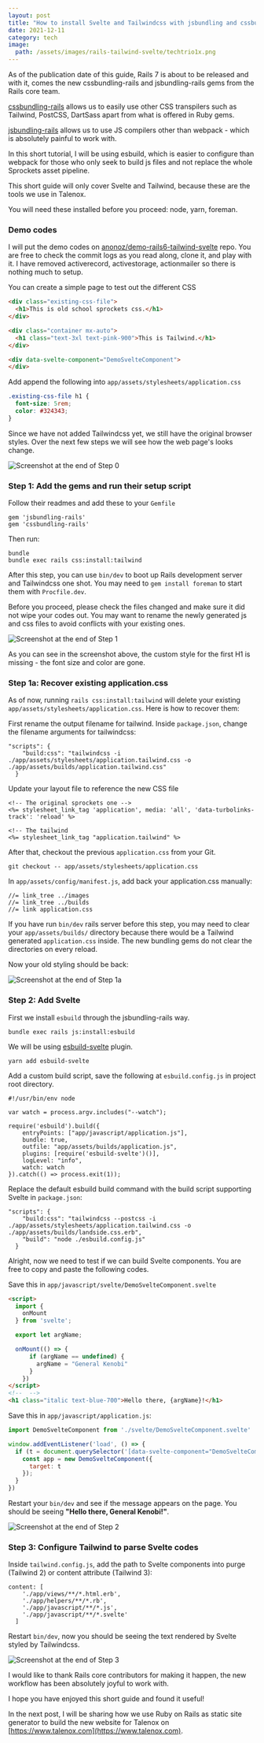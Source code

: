 ```yaml
---
layout: post
title: "How to install Svelte and Tailwindcss with jsbundling and cssbundling in Rails without Webpack"
date: 2021-12-11
category: tech
image:
  path: /assets/images/rails-tailwind-svelte/techtrio1x.png
---
```


As of the publication date of this guide, Rails 7 is about to be released and with it, comes the new cssbundling-rails and jsbundling-rails gems from the Rails core team.

[cssbundling-rails](https://github.com/rails/cssbundling-rails) allows us to easily use other CSS transpilers such as Tailwind, PostCSS, DartSass apart from what is offered in Ruby gems.

[jsbundling-rails](https://github.com/rails/jsbundling-rails) allows us to use JS compilers other than webpack - which is absolutely painful to work with. 

In this short tutorial, I will be using esbuild, which is easier to configure than webpack for those who only seek to build js files and not replace the whole Sprockets asset pipeline.

This short guide will only cover Svelte and Tailwind, because these are the tools we use in Talenox.

You will need these installed before you proceed: node, yarn, foreman.

### Demo codes

I will put the demo codes on [anonoz/demo-rails6-tailwind-svelte](https://github.com/anonoz/demo-rails6-tailwind-svelte/commits/main) repo. You are free to check the commit logs as you read along, clone it, and play with it. I have removed activerecord, activestorage, actionmailer so there is nothing much to setup.

You can create a simple page to test out the different CSS

```html
<div class="existing-css-file">
  <h1>This is old school sprockets css.</h1>
</div>

<div class="container mx-auto">
  <h1 class="text-3xl text-pink-900">This is Tailwind.</h1>
</div>

<div data-svelte-component="DemoSvelteComponent">
</div>
```

Add append the following into `app/assets/stylesheets/application.css` 

```css
.existing-css-file h1 {
  font-size: 5rem;
  color: #324343;
}
```

Since we have not added Tailwindcss yet, we still have the original browser styles. Over the next few steps we will see how the web page's looks change.

![Screenshot at the end of Step 0](/assets/images/rails-tailwind-svelte/step0.png)

### Step 1: Add the gems and run their setup script

Follow their readmes and add these to your `Gemfile`

```
gem 'jsbundling-rails'
gem 'cssbundling-rails'
```

Then run:

```
bundle
bundle exec rails css:install:tailwind
```

After this step, you can use `bin/dev` to boot up Rails development server and Tailwindcss one shot. You may need to `gem install foreman` to start them with `Procfile.dev`.

Before you proceed, please check the files changed and make sure it did not wipe your codes out. You may want to rename the newly generated js and css files to avoid conflicts with your existing ones.

![Screenshot at the end of Step 1](/assets/images/rails-tailwind-svelte/step1.png)

As you can see in the screenshot above, the custom style for the first H1 is missing - the font size and color are gone.

### Step 1a: Recover existing application.css

As of now, running `rails css:install:tailwind` will delete your existing `app/assets/stylesheets/application.css`. Here is how to recover them:

First rename the output filename for tailwind. Inside `package.json`, change the filename arguments for tailwindcss:

```
"scripts": {
    "build:css": "tailwindcss -i ./app/assets/stylesheets/application.tailwind.css -o ./app/assets/builds/application.tailwind.css"
  }
```

Update your layout file to reference the new CSS file

```
<!-- The original sprockets one -->
<%= stylesheet_link_tag 'application', media: 'all', 'data-turbolinks-track': 'reload' %>
    
<!-- The tailwind 
<%= stylesheet_link_tag "application.tailwind" %>
```

After that, checkout the previous `application.css` from your Git.

```
git checkout -- app/assets/stylesheets/application.css
```

In `app/assets/config/manifest.js`, add back your application.css manually:

```
//= link_tree ../images
//= link_tree ../builds
//= link application.css
```

If you have run `bin/dev` rails server before this step, you may need to clear your `app/assets/builds/` directory because there would be a Tailwind generated `application.css` inside. The new bundling gems do not clear the directories on every reload.

Now your old styling should be back:

![Screenshot at the end of Step 1a](/assets/images/rails-tailwind-svelte/step1a.png)

### Step 2: Add Svelte

First we install `esbuild` through the jsbundling-rails way.

```
bundle exec rails js:install:esbuild
```

We will be using [esbuild-svelte](https://github.com/EMH333/esbuild-svelte) plugin.

```
yarn add esbuild-svelte
```

Add a custom build script, save the following at `esbuild.config.js` in project root directory.

```
#!/usr/bin/env node

var watch = process.argv.includes("--watch");

require('esbuild').build({
    entryPoints: ["app/javascript/application.js"],
    bundle: true,
    outfile: "app/assets/builds/application.js",
    plugins: [require('esbuild-svelte')()],
    logLevel: "info",
    watch: watch
}).catch(() => process.exit(1));
```

Replace the default esbuild build command with the build script supporting Svelte in `package.json`:

```
"scripts": {
    "build:css": "tailwindcss --postcss -i ./app/assets/stylesheets/application.tailwind.css -o ./app/assets/builds/landside.css.erb",
    "build": "node ./esbuild.config.js"
  }
```

Alright, now we need to test if we can build Svelte components. You are free to copy and paste the following codes.

Save this in `app/javascript/svelte/DemoSvelteComponent.svelte`

```html
<script>
  import {
    onMount
  } from 'svelte';

  export let argName;

  onMount(() => {
      if (argName == undefined) {
        argName = "General Kenobi"
      }
    })
</script>
<!--  -->
<h1 class="italic text-blue-700">Hello there, {argName}!</h1>
```

Save this in `app/javascript/application.js`:

```js
import DemoSvelteComponent from './svelte/DemoSvelteComponent.svelte'

window.addEventListener('load', () => {
  if (t = document.querySelector('[data-svelte-component="DemoSvelteComponent"]')) {
    const app = new DemoSvelteComponent({
      target: t
    });
  }
})
```

Restart your `bin/dev` and see if the message appears on the page. You should be seeing **"Hello there, General Kenobi!"**.

![Screenshot at the end of Step 2](/assets/images/rails-tailwind-svelte/step2.png)

### Step 3: Configure Tailwind to parse Svelte codes

Inside `tailwind.config.js`, add the path to Svelte components into purge (Tailwind 2) or content attribute (Tailwind 3):

```
content: [
    './app/views/**/*.html.erb',
    './app/helpers/**/*.rb',
    './app/javascript/**/*.js',
    './app/javascript/**/*.svelte'
  ]
```

Restart `bin/dev`, now you should be seeing the text rendered by Svelte styled by Tailwindcss.

![Screenshot at the end of Step 3](/assets/images/rails-tailwind-svelte/step3.png)

I would like to thank Rails core contributors for making it happen, the new workflow has been absolutely joyful to work with.

I hope you have enjoyed this short guide and found it useful! 

In the next post, I will be sharing how we use Ruby on Rails as static site generator to build the new website for Talenox on [https://www.talenox.com](https://www.talenox.com).
